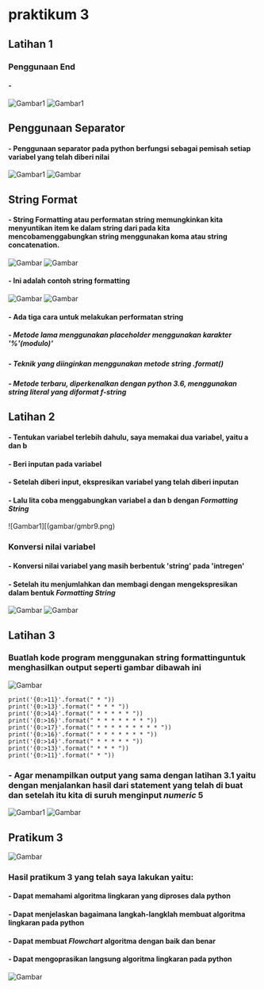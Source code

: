  # praktikum 3
 ## Latihan 1
 ### Penggunaan End
 #### - 
 ![Gambar1](gambar/gmbr1.png)
 ![Gambar1](gambar/gmbr2.png)
 ## Penggunaan Separator
 #### - Penggunaan separator pada python berfungsi sebagai pemisah setiap variabel yang telah diberi nilai
 ![Gambar1](gambar/gmbr3.png)
 ![Gambar](gambar/gmbr4.png)
 ## String Format
 #### - String Formatting atau performatan string memungkinkan kita menyuntikan item ke dalam string dari pada kita mencobamenggabungkan string menggunakan koma atau string concatenation.
 ![Gambar](gambar/gmbr5.png)
 ![Gambar](gambar/gmbr6.png)
 #### - Ini adalah contoh string formatting 
 ![Gambar](gambar/gmbr7.png)
 ![Gambar](gambar/gmbr8.png)
 #### - Ada tiga cara untuk melakukan performatan string
 ##### - Metode lama menggunakan placeholder menggunakan karakter '%'(modulo)'
 ##### - Teknik yang diinginkan menggunakan metode string .format()
 ##### - Metode terbaru, diperkenalkan dengan python 3.6, menggunakan string literal yang diformat *f-string*
 ## Latihan 2
 #### - Tentukan variabel terlebih dahulu, saya memakai dua variabel, yaitu a dan b
 #### - Beri inputan pada variabel
 #### - Setelah diberi input, ekspresikan variabel yang telah diberi inputan
 #### - Lalu lita coba menggabungkan variabel a dan b dengan *Formatting String*
 ![Gambar1][(gambar/gmbr9.png)
 ### Konversi nilai variabel
 #### - Konversi nilai variabel yang masih berbentuk 'string' pada 'intregen'
 #### - Setelah itu menjumlahkan dan membagi dengan mengekspresikan dalam bentuk *Formatting String*
 ![Gambar](gambar/gmbr10.png)
 ![Gambar](gambar/gmbr11.png)
 ## Latihan 3
 ### Buatlah kode program menggunakan string formattinguntuk menghasilkan output seperti gambar dibawah ini
 ![Gambar](gambar/gmbr12.png)
 ```
 print('{0:>11}'.format(" * "))
 print('{0:>13}'.format(" * * * "))
 print('{0:>14}'.format(" * * * * * "))
 print('{0:>16}'.format(" * * * * * * * "))
 print('{0:>17}'.format(" * * * * * * * * * "))
 print('{0:>16}'.format(" * * * * * * * "))
 print('{0:>14}'.format(" * * * * * "))
 print('{0:>13}'.format(" * * * "))
 print('{0:>11}'.format(" * "))
 ```
 ### - Agar menampilkan output yang sama dengan latihan 3.1 yaitu dengan menjalankan hasil dari statement yang telah di buat dan setelah itu kita di suruh menginput *numeric* 5
 ![Gambar1](gambar/gmbr13.png)
 ![Gambar](gambar/gmbr16.png)
 ## Pratikum 3
 ![Gambar](gambar/gmbr14.png)
 ### Hasil pratikum 3 yang telah saya lakukan yaitu:
 #### - Dapat memahami algoritma lingkaran yang diproses dala python 
 #### - Dapat menjelaskan bagaimana langkah-langklah membuat algoritma lingkaran pada python
 #### - Dapat membuat *Flowchart* algoritma dengan baik dan benar
 #### - Dapat mengoprasikan langsung algoritma lingkaran pada python
 ![Gambar](gambar/gmbr15.png)
